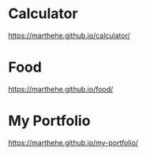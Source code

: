# Calculator

https://marthehe.github.io/calculator/

# Food

https://marthehe.github.io/food/

# My Portfolio

https://marthehe.github.io/my-portfolio/